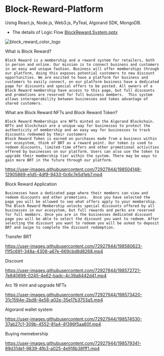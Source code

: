 # Block-Reward-Platform

Using React.js, Node.js, Web3.js, PyTeal, Algorand SDK, MongoDB.

 - The details of Logic Flow
 [BlockReward.System.pptx](https://github.com/V-perseus/Block-Reward-Platform/files/9887809/BlockReward.System.pptx)

![block_reward_color_logo](https://user-images.githubusercontent.com/72927944/198503988-452f7766-a836-4292-be11-1e7a83f33de2.png)


What is Block Reward?

    Block Reward is a membership and a reward system for retailers, both in person and online. Our mission is to connect business and customers in an easy and unique fashion. Business will offer memberships through our platform, doing this exposes potential customers to new discount opportunities. We are excited to have a platform for business and customers to easily connect, on our platform business have a dedicated page for discounts and special offers to be posted. All owners of a Block Reward membership have access to this page, but full discounts and promotions are reserved for full business members.  This system allows interoperability between businesses and takes advantage of shared customers.
    

What are Block Reward NFTs and Block Reward Token?

    Block Reward Memberships are NFTs minted on the Algorand Blockchain. NFTs and blockchain are a unique way for businesses to protect the authenticity of membership and an easy way for businesses to track discounts redeemed by their customers
    Block Reward Token is earned on purchases made from a business within our ecosystem, think of BRT as a reward point. Our token is used to redeem discounts, limited-time offers and other promotional activities offered by businesses on our platform. Users can also use the token to upgrade their membership tier within the system. There may be ways to gain more BRT in the future through our platform.
    
https://user-images.githubusercontent.com/72927944/198504148-12905869-e1d5-4df9-9433-0c6c7e5d1eb7.mp4
   
Block Reward Application

    Businesses have a dedicated page where their members can view and redeem discounts and other promotions.  Once you have selected the page you will be allowed to see what offers apply to your membership. The Block Reward Membership unlocks special discounts offered by all businesses in our ecosystem, but full rewards and perks are reserved for full members. Once you are in the businesses dedicated discount page you will be able to select the discount you want to redeem. After selecting the discount you want to redeem you will be asked to deposit BRT and swipe to complete the discount redemption.

Transfer BRT

https://user-images.githubusercontent.com/72927944/198580623-f1f5c691-348a-4308-a67e-669cbd8d8268.mp4

Discount

https://user-images.githubusercontent.com/72927944/198572721-7e840698-0245-4e62-badc-4c39a8442d41.mp4

Arc 19 mint and upgrade NFTs

https://user-images.githubusercontent.com/72927944/198573420-31c1594e-2bd8-4e58-a02e-35e17b3753a5.mp4

Algorand wallet system

https://user-images.githubusercontent.com/72927944/198574530-37ab27c1-309b-4552-81a4-4f396f5aa60f.mp4

Buying memebership

https://user-images.githubusercontent.com/72927944/198579341-89d31de1-9839-4fb3-a025-4e918b38fff1.mp4




